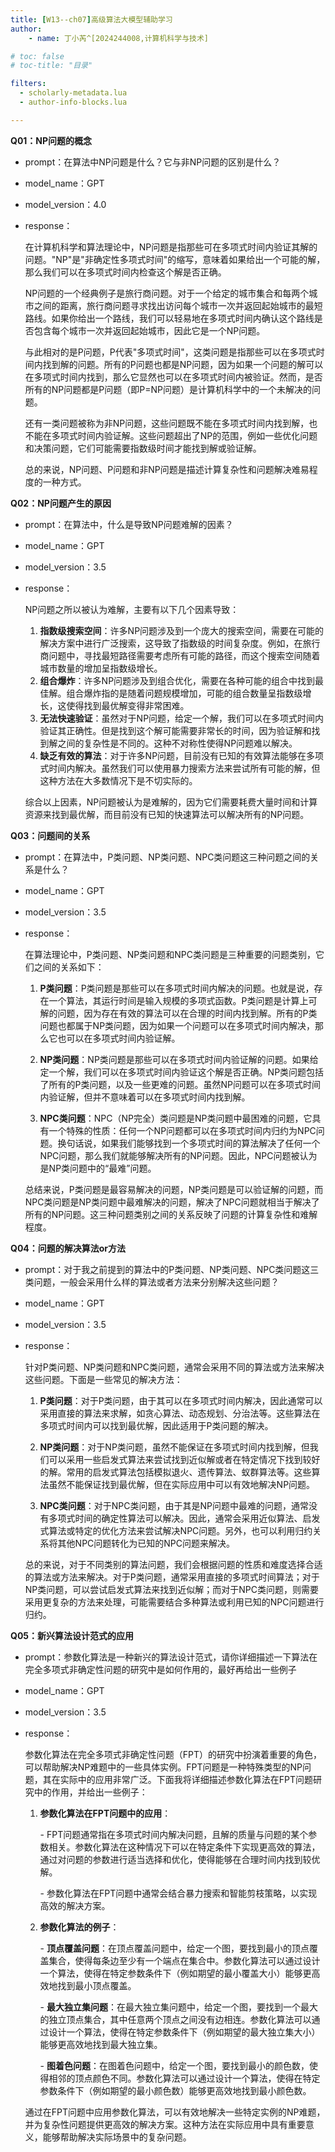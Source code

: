 ```yaml
---
title: [W13--ch07]高级算法大模型辅助学习
author:
    - name: 丁小芮^[2024244008,计算机科学与技术]

# toc: false
# toc-title: "目录"

filters:
  - scholarly-metadata.lua
  - author-info-blocks.lua

---
```


**Q01：NP问题的概念**

- prompt：在算法中NP问题是什么？它与非NP问题的区别是什么？

- model_name：GPT

- model_version：4.0

- response：

  在计算机科学和算法理论中，NP问题是指那些可在多项式时间内验证其解的问题。"NP"是"非确定性多项式时间"的缩写，意味着如果给出一个可能的解，那么我们可以在多项式时间内检查这个解是否正确。

  NP问题的一个经典例子是旅行商问题。对于一个给定的城市集合和每两个城市之间的距离，旅行商问题寻求找出访问每个城市一次并返回起始城市的最短路线。如果你给出一个路线，我们可以轻易地在多项式时间内确认这个路线是否包含每个城市一次并返回起始城市，因此它是一个NP问题。

  与此相对的是P问题，P代表"多项式时间"，这类问题是指那些可以在多项式时间内找到解的问题。所有的P问题也都是NP问题，因为如果一个问题的解可以在多项式时间内找到，那么它显然也可以在多项式时间内被验证。然而，是否所有的NP问题都是P问题（即P=NP问题）是计算机科学中的一个未解决的问题。

  还有一类问题被称为非NP问题，这些问题既不能在多项式时间内找到解，也不能在多项式时间内验证解。这些问题超出了NP的范围，例如一些优化问题和决策问题，它们可能需要指数级时间才能找到解或验证解。

  总的来说，NP问题、P问题和非NP问题是描述计算复杂性和问题解决难易程度的一种方式。

**Q02：NP问题产生的原因**

- prompt：在算法中，什么是导致NP问题难解的因素？

- model_name：GPT

- model_version：3.5

- response：

  NP问题之所以被认为难解，主要有以下几个因素导致：

  1. **指数级搜索空间**：许多NP问题涉及到一个庞大的搜索空间，需要在可能的解决方案中进行广泛搜索，这导致了指数级的时间复杂度。例如，在旅行商问题中，寻找最短路径需要考虑所有可能的路径，而这个搜索空间随着城市数量的增加呈指数级增长。
  2. **组合爆炸**：许多NP问题涉及到组合优化，需要在各种可能的组合中找到最佳解。组合爆炸指的是随着问题规模增加，可能的组合数量呈指数级增长，这使得找到最优解变得非常困难。
  3. **无法快速验证**：虽然对于NP问题，给定一个解，我们可以在多项式时间内验证其正确性。但是找到这个解可能需要非常长的时间，因为验证解和找到解之间的复杂性是不同的。这种不对称性使得NP问题难以解决。
  4. **缺乏有效的算法**：对于许多NP问题，目前没有已知的有效算法能够在多项式时间内解决。虽然我们可以使用暴力搜索方法来尝试所有可能的解，但这种方法在大多数情况下是不切实际的。

  综合以上因素，NP问题被认为是难解的，因为它们需要耗费大量时间和计算资源来找到最优解，而目前没有已知的快速算法可以解决所有的NP问题。

**Q03：问题间的关系**

- prompt：在算法中，P类问题、NP类问题、NPC类问题这三种问题之间的关系是什么？

- model_name：GPT

- model_version：3.5

- response：

  在算法理论中，P类问题、NP类问题和NPC类问题是三种重要的问题类别，它们之间的关系如下：

  1. **P类问题**：P类问题是那些可以在多项式时间内解决的问题。也就是说，存在一个算法，其运行时间是输入规模的多项式函数。P类问题是计算上可解的问题，因为存在有效的算法可以在合理的时间内找到解。所有的P类问题也都属于NP类问题，因为如果一个问题可以在多项式时间内解决，那么它也可以在多项式时间内验证解。

  2. **NP类问题**：NP类问题是那些可以在多项式时间内验证解的问题。如果给定一个解，我们可以在多项式时间内验证这个解是否正确。NP类问题包括了所有的P类问题，以及一些更难的问题。虽然NP问题可以在多项式时间内验证解，但并不意味着可以在多项式时间内找到解。

  3. **NPC类问题**：NPC（NP完全）类问题是NP类问题中最困难的问题，它具有一个特殊的性质：任何一个NP问题都可以在多项式时间内归约为NPC问题。换句话说，如果我们能够找到一个多项式时间的算法解决了任何一个NPC问题，那么我们就能够解决所有的NP问题。因此，NPC问题被认为是NP类问题中的“最难”问题。

  总结来说，P类问题是最容易解决的问题，NP类问题是可以验证解的问题，而NPC类问题是NP类问题中最难解决的问题，解决了NPC问题就相当于解决了所有的NP问题。这三种问题类别之间的关系反映了问题的计算复杂性和难解程度。

**Q04：问题的解决算法or方法**

- prompt：对于我之前提到的算法中的P类问题、NP类问题、NPC类问题这三类问题，一般会采用什么样的算法或者方法来分别解决这些问题？

- model_name：GPT

- model_version：3.5

- response：

  针对P类问题、NP类问题和NPC类问题，通常会采用不同的算法或方法来解决这些问题。下面是一些常见的解决方法：

  1. **P类问题**：对于P类问题，由于其可以在多项式时间内解决，因此通常可以采用直接的算法来求解，如贪心算法、动态规划、分治法等。这些算法在多项式时间内可以找到最优解，因此适用于P类问题的解决。

  2. **NP类问题**：对于NP类问题，虽然不能保证在多项式时间内找到解，但我们可以采用一些启发式算法来尝试找到近似解或者在特定情况下找到较好的解。常用的启发式算法包括模拟退火、遗传算法、蚁群算法等。这些算法虽然不能保证找到最优解，但在实际应用中可以有效地解决NP问题。

  3. **NPC类问题**：对于NPC类问题，由于其是NP问题中最难的问题，通常没有多项式时间的确定性算法可以解决。因此，通常会采用近似算法、启发式算法或特定的优化方法来尝试解决NPC问题。另外，也可以利用归约关系将其他NPC问题转化为已知的NPC问题来解决。

  总的来说，对于不同类别的算法问题，我们会根据问题的性质和难度选择合适的算法或方法来解决。对于P类问题，通常采用直接的多项式时间算法；对于NP类问题，可以尝试启发式算法来找到近似解；而对于NPC类问题，则需要采用更复杂的方法来处理，可能需要结合多种算法或利用已知的NPC问题进行归约。

**Q05：新兴算法设计范式的应用**

- prompt：参数化算法是一种新兴的算法设计范式，请你详细描述一下算法在完全多项式非确定性问题的研究中是如何作用的，最好再给出一些例子

- model_name：GPT

- model_version：3.5

- response：

  参数化算法在完全多项式非确定性问题（FPT）的研究中扮演着重要的角色，可以帮助解决NP难题中的一些具体实例。FPT问题是一种特殊类型的NP问题，其在实际中的应用非常广泛。下面我将详细描述参数化算法在FPT问题研究中的作用，并给出一些例子：

  1. **参数化算法在FPT问题中的应用**：

     \- FPT问题通常指在多项式时间内解决问题，且解的质量与问题的某个参数相关。参数化算法在这种情况下可以在特定条件下实现更高效的算法，通过对问题的参数进行适当选择和优化，使得能够在合理时间内找到较优解。

     \- 参数化算法在FPT问题中通常会结合暴力搜索和智能剪枝策略，以实现高效的解决方案。

  2. **参数化算法的例子**：

     \- **顶点覆盖问题**：在顶点覆盖问题中，给定一个图，要找到最小的顶点覆盖集合，使得每条边至少有一个端点在集合中。参数化算法可以通过设计一个算法，使得在特定参数条件下（例如期望的最小覆盖大小）能够更高效地找到最小顶点覆盖。

     \- **最大独立集问题**：在最大独立集问题中，给定一个图，要找到一个最大的独立顶点集合，其中任意两个顶点之间没有边相连。参数化算法可以通过设计一个算法，使得在特定参数条件下（例如期望的最大独立集大小）能够更高效地找到最大独立集。

     \- **图着色问题**：在图着色问题中，给定一个图，要找到最小的颜色数，使得相邻的顶点颜色不同。参数化算法可以通过设计一个算法，使得在特定参数条件下（例如期望的最小颜色数）能够更高效地找到最小颜色数。

  通过在FPT问题中应用参数化算法，可以有效地解决一些特定实例的NP难题，并为复杂性问题提供更高效的解决方案。这种方法在实际应用中具有重要意义，能够帮助解决实际场景中的复杂问题。
